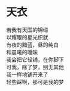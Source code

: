 # 天衣
若我有天国的锦缎</br>
以耀眼的星光织就</br>
有夜的黯蓝，昼的纯白</br>
和晨曦的暧昧</br>
我会把它轻铺，在你脚下</br>
可我，除了梦，别无其他</br>
我一样地铺开来了</br>
轻些踩啊，那可是我的梦</br>